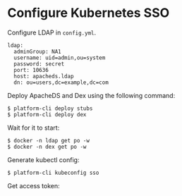 # Configure Kubernetes SSO

Configure LDAP in `config.yml`.

```
ldap:
  adminGroup: NA1
  username: uid=admin,ou=system
  password: secret
  port: 10636
  host: apacheds.ldap
  dn: ou=users,dc=example,dc=com
```

Deploy ApacheDS and Dex using the following command:

```
$ platform-cli deploy stubs
$ platform-cli deploy dex
```

Wait for it to start:

```
$ docker -n ldap get po -w
$ docker -n dex get po -w
```

Generate kubectl config:

```
$ platform-cli kubeconfig sso
```

Get access token:

```

```